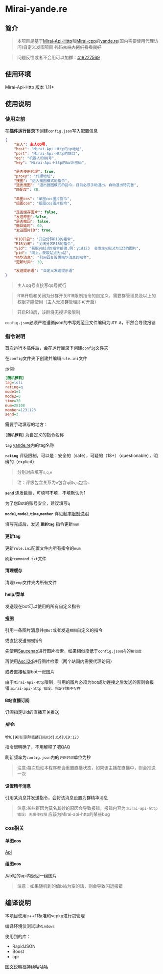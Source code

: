 # Mirai-yande.re
## 简介
> 本项目是基于[Mirai-Api-Http](https://github.com/project-mirai/mirai-api-http)和[Mirai-cpp](https://github.com/cyanray/mirai-cpp)的[yande.re](https://yande.re)(国内需要使用代理访问)自定义发图项目
 ~~代码太烂大佬们看看就好~~

>问题反馈或者不会用可以加群：[418227569](https://qm.qq.com/cgi-bin/qm/qr?k=FwFTGePLZ7PljrBzwrl4Boo6Q_2JqTuS&jump_from=webapi)
## 使用环境
Mirai-Api-Http 版本 1.11+
## 使用说明
### **使用之前**
在**插件运行目录**下创建`config.json`写入配置信息
```json
{
    "主人": 主人QQ号,
    "host": "Mirai-Api-Http的ip地址",
    "port": "Mirai-Api-Http的端口",
    "qq": "机器人的QQ号",
    "key": "Mirai-Api-Http的Auth密码",

    "是否使用代理": true,
    "proxy": "代理地址",
    "搜图": "进入搜图模式的指令",
    "退出搜图": "退出搜图模式的指令，目前必须手动退出，自动退出待完善",
    "匹配度": 80,
    
    "单图cos": "单图cos图片指令",
    "组图cos": "组图cos图片指令",

    "是否缓存图片": false,
    "发送原图":false,
    "是否撤回": false,
    "撤回延时": 60,
    "发送图片ID": true,

    "R18开启": "开启分群R18的指令",
    "R18关闭": "关闭分区R18的指令",
    "yid": "获取y站id的指令前缀,例：yid123  会发生y站id为123的图片",
    "pid": "同上，获取站点为p站",
    "精华消息": "引用回复设置精华消息的指令",
    "更新时间": 30,

    "发送提示语": "自定义发送提示语"
}
```
> 主人qq号直接写qq号就行

> R18开启和关闭为分群开关R18限制指令的自定义，需要群管理员及以上的权限才能使用（主人无须群管理即可开启）

> 开启R18后，该群将无视评级限制

`config.json`必须严格遵循json的书写规范且文件编码为`UTF-8`，不然会导致报错
### 指令说明
首次运行本插件后，会在运行目录下创建`config`文件夹

在`config`文件夹下创建并编辑`rule.ini`文件

示例:
```ini
[随机萝莉]
tag=loli
rating=q
mode1=1
mode2=0
time=30
num=28108
member=123|123
send=3
```
需要手动填写的地方：

**`[随机萝莉]`** 为自定义的指令名称

**`tag`** [yande.re](https://yande.re)内的tag名称

**`rating`** 评级限制，可以是：安全的（safe），可疑的（18+）（questionable），明确的（explicit）
> 分别对应填写`s`,`q`,`e`

>注：评级包含关系为`e`包含`q`和`s`,`q`包含`s`

**`send`** 连发数量，可填可不填，不填默认为1

为了您Bot的账号安全，建议填写`q`

**`mode1`,`mode2`,`time`,`member`** 详见[频率限制说明](doc/频率限制说明.md)

填写完成后，发送 **`更新tag`** 指令更新`num`

#### 更新tag
更新`rule.ini`配置文件内所有指令的`num`

刷新`command.txt`文件
#### 清理缓存
清理`temp`文件夹内所有文件

#### help/菜单
发送现在bot可以使用的所有自定义指令

#### 搜图
引用一条图片消息并`@Bot`或者发送`搜图`自定义的指令

或直接发送`搜图`指令

先使用[Saucenao](https://saucenao.com/)进行图片检索，如果相似度低于`config.json`内的`相似度`

再使用[Ascii2d](https://ascii2d.net)进行图片检索（两个站国内需要代理访问）

或者直接私聊bot一张图片

由于`Mirai-Api-Http`限制，引用的图片必须为bot成功连接之后发送的否则会报错:`mirai-api-http 错误: 指定对象不存在
`

#### B站直播订阅
订阅指定Uid的直播开关推送
##### 指令:
`增加|关闭|删除直播订阅Uid|uid|UID:123`

指令很明确了，不用解释了吧QAQ

刷新频率为`config.json`内的`更新时间`单位为秒

> 注意:每次启动本程序都会重置直播状态，如果该主播在直播中，则会推送一次

#### 设置精华消息
引用某消息并发送指令，会将该消息设置为群精华消息
> 注意:某些群因为莫名其妙的原因会导致报错，报错内容为:`mirai-api-http 错误: 无操作权限` 应该为Mirai-api-http的某些bug
### cos相关
#### 单图cos
[Api](htts://api.jrsgslb.cn/cos)
#### 组图cos
从b站的api内返回一组图片
> 注意：如果随机到的值b站为空的话，则会导致闪退报错
## 编译说明
本项目使用c++11标准和vcpkg进行包管理

编译环境仅测试过`Windows`

使用到的库：
- RapidJSON
- Boost
- cpr

[图文说明档](https://jrsgslb.cn)~~持续咕咕咕~~